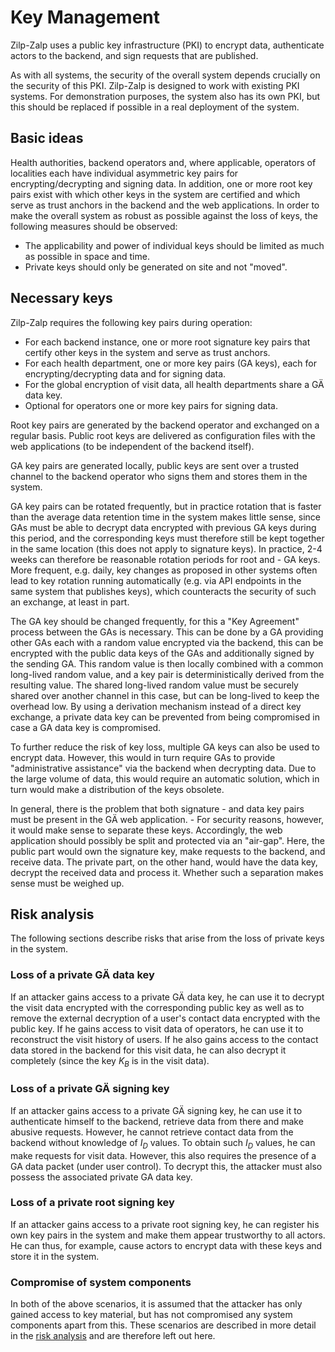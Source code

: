 # Key Management

Zilp-Zalp uses a public key infrastructure (PKI) to encrypt data, authenticate actors to the backend, and sign requests that are published.

As with all systems, the security of the overall system depends crucially on the security of this PKI. Zilp-Zalp is designed to work with existing PKI systems. For demonstration purposes, the system also has its own PKI, but this should be replaced if possible in a real deployment of the system.

## Basic ideas

Health authorities, backend operators and, where applicable, operators of localities each have individual asymmetric key pairs for encrypting/decrypting and signing data. In addition, one or more root key pairs exist with which other keys in the system are certified and which serve as trust anchors in the backend and the web applications.
In order to make the overall system as robust as possible against the loss of keys, the following measures should be observed:

* The applicability and power of individual keys should be limited as much as possible in space and time.
* Private keys should only be generated on site and not "moved".

## Necessary keys

Zilp-Zalp requires the following key pairs during operation:

* For each backend instance, one or more root signature key pairs that certify other keys in the system and serve as trust anchors.
* For each health department, one or more key pairs (GA keys), each for encrypting/decrypting data and for signing data.
* For the global encryption of visit data, all health departments share a GÄ data key.
* Optional for operators one or more key pairs for signing data.

Root key pairs are generated by the backend operator and exchanged on a regular basis. Public root keys are delivered as configuration files with the web applications (to be independent of the backend itself).

GA key pairs are generated locally, public keys are sent over a trusted channel to the backend operator who signs them and stores them in the system.

GA key pairs can be rotated frequently, but in practice rotation that is faster than the average data retention time in the system makes little sense, since GAs must be able to decrypt data encrypted with previous GA keys during this period, and the corresponding keys must therefore still be kept together in the same location (this does not apply to signature keys).
In practice, 2-4 weeks can therefore be reasonable rotation periods for root and - GA keys. More frequent, e.g. daily, key changes as proposed in other systems often lead to key rotation running automatically (e.g. via API endpoints in the same system that publishes keys), which counteracts the security of such an exchange, at least in part.

The GA key should be changed frequently, for this a "Key Agreement" process between the GAs is necessary. This can be done by a GA providing other GAs each with a random value encrypted via the backend, this can be encrypted with the public data keys of the GAs and additionally signed by the sending GA. This random value is then locally combined with a common long-lived random value, and a key pair is deterministically derived from the resulting value. The shared long-lived random value must be securely shared over another channel in this case, but can be long-lived to keep the overhead low. By using a derivation mechanism instead of a direct key exchange, a private data key can be prevented from being compromised in case a GA data key is compromised.

To further reduce the risk of key loss, multiple GA keys can also be used to encrypt data. However, this would in turn require GAs to provide "administrative assistance" via the backend when decrypting data. Due to the large volume of data, this would require an automatic solution, which in turn would make a distribution of the keys obsolete.

In general, there is the problem that both signature - and data key pairs must be present in the GÄ web application. - For security reasons, however, it would make sense to separate these keys. Accordingly, the web application should possibly be split and protected via an "air-gap". Here, the public part would own the signature key, make requests to the backend, and receive data. The private part, on the other hand, would have the data key, decrypt the received data and process it. Whether such a separation makes sense must be weighed up.

## Risk analysis

The following sections describe risks that arise from the loss of private keys in the system.

### Loss of a private GÄ data key

If an attacker gains access to a private GÄ data key, he can use it to decrypt the visit data encrypted with the corresponding public key as well as to remove the external decryption of a user's contact data encrypted with the public key.
If he gains access to visit data of operators, he can use it to reconstruct the visit history of users.
If he also gains access to the contact data stored in the backend for this visit data, he can also decrypt it completely (since the key $K _ B$ is in the visit data).

### Loss of a private GÄ signing key

If an attacker gains access to a private GÄ signing key, he can use it to authenticate himself to the backend, retrieve data from there and make abusive requests. However, he cannot retrieve contact data from the backend without knowledge of $I _ D$ values. To obtain such $I _ D$ values, he can make requests for visit data. However, this also requires the presence of a GA data packet (under user control). To decrypt this, the attacker must also possess the associated private GA data key.

### Loss of a private root signing key

If an attacker gains access to a private root signing key, he can register his own key pairs in the system and make them appear trustworthy to all actors. He can thus, for example, cause actors to encrypt data with these keys and store it in the system.

### Compromise of system components

In both of the above scenarios, it is assumed that the attacker has only gained access to key material, but has not compromised any system components apart from this. These scenarios are described in more detail in the [risk analysis]({{'analyses.risks'|href}}) and are therefore left out here.
